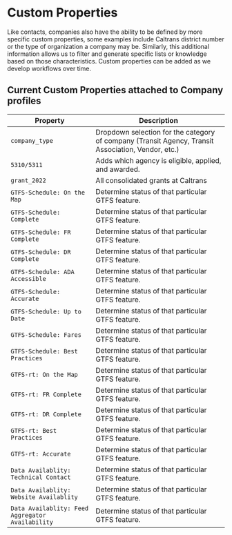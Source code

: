 # Custom Properties

Like contacts, companies also have the ability to be defined by more specific custom properties, some examples include Caltrans district number or the type of organization a company may be. Similarly, this additional information allows us to filter and generate specific lists or knowledge based on those characteristics. Custom properties can be added as we develop workflows over time.

## Current Custom Properties attached to Company profiles

| **Property**      | **Description**                          |
| ----------- | -------------------------------------------------------------------------------------------------------------- |
| `company_type`       | Dropdown selection for the category of company (Transit Agency, Transit Association, Vendor, etc.) |
| `5310/5311`       | Adds which agency is eligible, applied, and awarded. |
| `grant_2022`       | All consolidated grants at Caltrans |
| `GTFS-Schedule: On the Map` | Determine status of that particular GTFS feature. |
| `GTFS-Schedule: Complete` | Determine status of that particular GTFS feature. |
| `GTFS-Schedule: FR Complete` | Determine status of that particular GTFS feature. |
| `GTFS-Schedule: DR Complete` | Determine status of that particular GTFS feature. |
| `GTFS-Schedule: ADA Accessible` | Determine status of that particular GTFS feature. |
| `GTFS-Schedule: Accurate` | Determine status of that particular GTFS feature. |
| `GTFS-Schedule: Up to Date` | Determine status of that particular GTFS feature. |
| `GTFS-Schedule: Fares` | Determine status of that particular GTFS feature. |
| `GTFS-Schedule: Best Practices` | Determine status of that particular GTFS feature. |
| `GTFS-rt: On the Map` | Determine status of that particular GTFS feature. |
| `GTFS-rt: FR Complete` | Determine status of that particular GTFS feature. |
| `GTFS-rt: DR Complete` | Determine status of that particular GTFS feature. |
| `GTFS-rt: Best Practices` | Determine status of that particular GTFS feature. |
| `GTFS-rt: Accurate` | Determine status of that particular GTFS feature. |
| `Data Availablity: Technical Contact` | Determine status of that particular GTFS feature. |
| `Data Availablity: Website Availablity` | Determine status of that particular GTFS feature. |
| `Data Availablity: Feed Aggregator Availability` | Determine status of that particular GTFS feature. |
